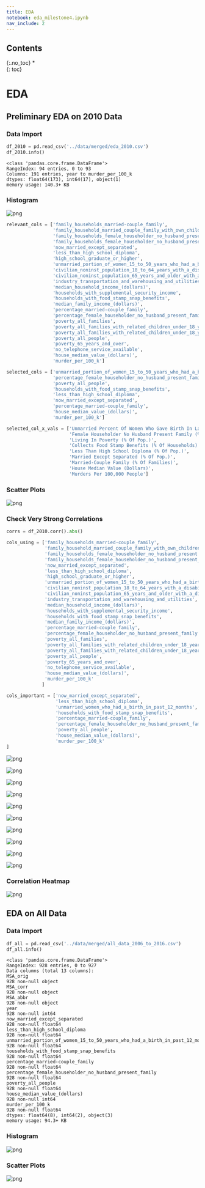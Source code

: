 ```yaml
---
title: EDA
notebook: eda_milestone4.ipynb
nav_include: 2
---
```


## Contents
{:.no_toc}
*  
{: toc}

# EDA

## Preliminary EDA on 2010 Data

### Data Import

```python
df_2010 = pd.read_csv('../data/merged/eda_2010.csv')
df_2010.info()
```

    <class 'pandas.core.frame.DataFrame'>
    RangeIndex: 94 entries, 0 to 93
    Columns: 191 entries, year to murder_per_100_k
    dtypes: float64(173), int64(17), object(1)
    memory usage: 140.3+ KB

### Histogram

![png](eda_milestone4_files/eda_milestone4_7_0.png)

```python
relevant_cols = ['family_households_married-couple_family',
                 'family_household_married_couple_family_with_own_children_under_18_years',
                 'family_households_female_householder_no_husband_present',
                 'family_households_female_householder_no_husband_present_with_own_children_under_18',
                 'now_married_except_separated',
                 'less_than_high_school_diploma',
                 'high_school_graduate_or_higher',
                 'unmarried_portion_of_women_15_to_50_years_who_had_a_birth_in_past_12_months',
                 'civilian_noninst_population_18_to_64_years_with_a_disability',
                 'civilian_noninst_population_65_years_and_older_with_a_disability',
                 'industry_transportation_and_warehousing_and_utilities',
                 'median_household_income_(dollars)',
                 'households_with_supplemental_security_income',
                 'households_with_food_stamp_snap_benefits',
                 'median_family_income_(dollars)',
                 'percentage_married-couple_family',
                 'percentage_female_householder_no_husband_present_family',
                 'poverty_all_families',
                 'poverty_all_families_with_related_children_under_18_years',
                 'poverty_all_families_with_related_children_under_18_years_with_related_children_under_5_years_only',
                 'poverty_all_people',
                 'poverty_65_years_and_over',
                 'no_telephone_service_available',
                 'house_median_value_(dollars)',
                 'murder_per_100_k']
```

```python
selected_cols = ['unmarried_portion_of_women_15_to_50_years_who_had_a_birth_in_past_12_months',
                 'percentage_female_householder_no_husband_present_family',
                 'poverty_all_people',
                 'households_with_food_stamp_snap_benefits',
                 'less_than_high_school_diploma',
                 'now_married_except_separated',
                 'percentage_married-couple_family',
                 'house_median_value_(dollars)',
                 'murder_per_100_k']
```

```python
selected_col_x_vals = ['Unmarried Percent Of Women Who Gave Birth In Last 12 Months',
                       'Female Householder No Husband Present Family (% Of Families)',
                       'Living In Poverty (% Of Pop.)',
                       'Collects Food Stamp Benefits (% Of Households)',
                       'Less Than High School Diploma (% Of Pop.)',
                       'Married Except Separated (% Of Pop.)',
                       'Married-Couple Family (% Of Families)',
                       'House Median Value (Dollars)',
                       'Murders Per 100,000 People']
```

### Scatter Plots

![png](eda_milestone4_files/eda_milestone4_13_0.png)

### Check Very Strong Correlations

```python
corrs = df_2010.corr().abs()
```

```python
cols_using = ['family_households_married-couple_family',
              'family_household_married_couple_family_with_own_children_under_18_years',
              'family_households_female_householder_no_husband_present',
              'family_households_female_householder_no_husband_present_with_own_children_under_18',
              'now_married_except_separated',
              'less_than_high_school_diploma',
              'high_school_graduate_or_higher',
              'unmarried_portion_of_women_15_to_50_years_who_had_a_birth_in_past_12_months',
              'civilian_noninst_population_18_to_64_years_with_a_disability',
              'civilian_noninst_population_65_years_and_older_with_a_disability',
              'industry_transportation_and_warehousing_and_utilities',
              'median_household_income_(dollars)',
              'households_with_supplemental_security_income',
              'households_with_food_stamp_snap_benefits',
              'median_family_income_(dollars)',
              'percentage_married-couple_family',
              'percentage_female_householder_no_husband_present_family',
              'poverty_all_families',
              'poverty_all_families_with_related_children_under_18_years',
              'poverty_all_families_with_related_children_under_18_years_with_related_children_under_5_years_only',
              'poverty_all_people',
              'poverty_65_years_and_over',
              'no_telephone_service_available',
              'house_median_value_(dollars)',
              'murder_per_100_k'
             ]
```

```python
cols_important = ['now_married_except_separated',
                  'less_than_high_school_diploma',
                  'unmarried_women_who_had_a_birth_in_past_12_months',
                  'households_with_food_stamp_snap_benefits',
                  'percentage_married-couple_family',
                  'percentage_female_householder_no_husband_present_family',
                  'poverty_all_people',
                  'house_median_value_(dollars)',
                  'murder_per_100_k'
]
```

![png](eda_milestone4_files/eda_milestone4_20_1.png)

![png](eda_milestone4_files/eda_milestone4_20_2.png)

![png](eda_milestone4_files/eda_milestone4_20_3.png)

![png](eda_milestone4_files/eda_milestone4_20_4.png)

![png](eda_milestone4_files/eda_milestone4_20_5.png)

![png](eda_milestone4_files/eda_milestone4_20_6.png)

![png](eda_milestone4_files/eda_milestone4_20_7.png)

![png](eda_milestone4_files/eda_milestone4_20_8.png)

![png](eda_milestone4_files/eda_milestone4_20_9.png)

![png](eda_milestone4_files/eda_milestone4_21_1.png)

### Correlation Heatmap

![png](eda_milestone4_files/eda_milestone4_24_0.png)

## EDA on All Data

### Data Import

```python
df_all = pd.read_csv('../data/merged/all_data_2006_to_2016.csv')
df_all.info()
```

    <class 'pandas.core.frame.DataFrame'>
    RangeIndex: 928 entries, 0 to 927
    Data columns (total 13 columns):
    MSA_orig                                                                       928 non-null object
    MSA_corr                                                                       928 non-null object
    MSA_abbr                                                                       928 non-null object
    year                                                                           928 non-null int64
    now_married_except_separated                                                   928 non-null float64
    less_than_high_school_diploma                                                  928 non-null float64
    unmarried_portion_of_women_15_to_50_years_who_had_a_birth_in_past_12_months    928 non-null float64
    households_with_food_stamp_snap_benefits                                       928 non-null float64
    percentage_married-couple_family                                               928 non-null float64
    percentage_female_householder_no_husband_present_family                        928 non-null float64
    poverty_all_people                                                             928 non-null float64
    house_median_value_(dollars)                                                   928 non-null int64
    murder_per_100_k                                                               928 non-null float64
    dtypes: float64(8), int64(2), object(3)
    memory usage: 94.3+ KB

### Histogram

![png](eda_milestone4_files/eda_milestone4_29_0.png)

### Scatter Plots

![png](eda_milestone4_files/eda_milestone4_31_0.png)